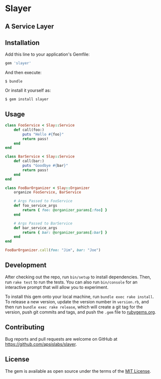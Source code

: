 # Slayer
## A Service Layer

## Installation

Add this line to your application's Gemfile:

```ruby
gem 'slayer'
```

And then execute:

    $ bundle

Or install it yourself as:

    $ gem install slayer

## Usage

```ruby
class FooService < Slay::Service
    def call(foo:)
        puts "Hello #{foo}"
        return pass!
    end
end

class BarService < Slay::Service
    def call(bar:)
        puts "Goodbye #{bar}"
        return pass!
    end
end

class FooBarOrganizer < Slay::Organizer
    organize FooService, BarService

    # Args Passed to FooService
    def foo_service_args
        return { foo: @organizer_params[:foo] }
    end

    # Args Passed to BarService
    def bar_service_args
        return { bar: @organizer_params[:bar] }
    end
end

FooBarOrganizer.call(foo: "Jim", bar: "Joe")
```

## Development

After checking out the repo, run `bin/setup` to install dependencies. Then, run `rake test` to run the tests. You can also run `bin/console` for an interactive prompt that will allow you to experiment.

To install this gem onto your local machine, run `bundle exec rake install`. To release a new version, update the version number in `version.rb`, and then run `bundle exec rake release`, which will create a git tag for the version, push git commits and tags, and push the `.gem` file to [rubygems.org](https://rubygems.org).

## Contributing

Bug reports and pull requests are welcome on GitHub at https://github.com/apsislabs/slayer.


## License

The gem is available as open source under the terms of the [MIT License](http://opensource.org/licenses/MIT).
